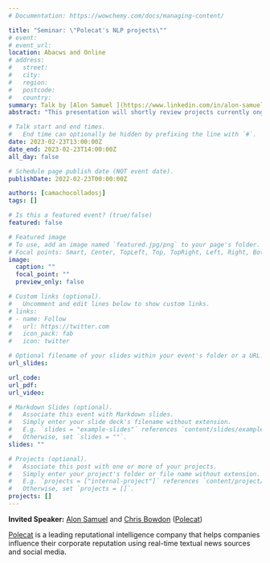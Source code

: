 ```yaml
---
# Documentation: https://wowchemy.com/docs/managing-content/

title: "Seminar: \"Polecat's NLP projects\""
# event:
# event_url:
location: Abacws and Online
# address:
#   street:
#   city:
#   region:
#   postcode:
#   country:
summary: Talk by [Alon Samuel ](https://www.linkedin.com/in/alon-samuel-664b8891/) and [Chris Bowdon](https://www.linkedin.com/in/chris-bowdon-657714146/) ([Polecat](https://polecat.com/))
abstract: "This presentation will shortly review projects currently ongoing in the Data Science team Polcat. Extensive work on Entity linking in news sources using Wikipedia. An [ESG](https://en.wikipedia.org/wiki/Environmental,_social,_and_corporate_governance)-based sentiment analysis model. Classification of verified Twitter users based on their description."

# Talk start and end times.
#   End time can optionally be hidden by prefixing the line with `#`.
date: 2023-02-23T13:00:00Z
date_end: 2023-02-23T14:00:00Z
all_day: false

# Schedule page publish date (NOT event date).
publishDate: 2022-02-23T00:00:00Z

authors: [camachocolladosj]
tags: []

# Is this a featured event? (true/false)
featured: false

# Featured image
# To use, add an image named `featured.jpg/png` to your page's folder. 
# Focal points: Smart, Center, TopLeft, Top, TopRight, Left, Right, BottomLeft, Bottom, BottomRight.
image:
  caption: ""
  focal_point: ""
  preview_only: false

# Custom links (optional).
#   Uncomment and edit lines below to show custom links.
# links:
# - name: Follow
#   url: https://twitter.com
#   icon_pack: fab
#   icon: twitter

# Optional filename of your slides within your event's folder or a URL.
url_slides:

url_code:
url_pdf:
url_video:

# Markdown Slides (optional).
#   Associate this event with Markdown slides.
#   Simply enter your slide deck's filename without extension.
#   E.g. `slides = "example-slides"` references `content/slides/example-slides.md`.
#   Otherwise, set `slides = ""`.
slides: ""

# Projects (optional).
#   Associate this post with one or more of your projects.
#   Simply enter your project's folder or file name without extension.
#   E.g. `projects = ["internal-project"]` references `content/project/deep-learning/index.md`.
#   Otherwise, set `projects = []`.
projects: []
---
```


**Invited Speaker:** [Alon Samuel](https://www.linkedin.com/in/alon-samuel-664b8891/) and [Chris Bowdon](https://www.linkedin.com/in/chris-bowdon-657714146/) ([Polecat](https://polecat.com/))

[Polecat](https://polecat.com/) is a leading reputational intelligence company that helps companies influence their corporate reputation using real-time textual news sources and social media.